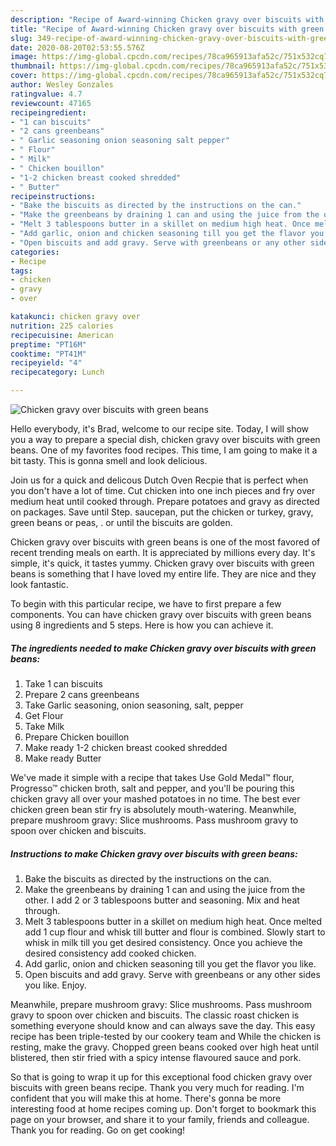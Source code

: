 ```yaml
---
description: "Recipe of Award-winning Chicken gravy over biscuits with green beans"
title: "Recipe of Award-winning Chicken gravy over biscuits with green beans"
slug: 349-recipe-of-award-winning-chicken-gravy-over-biscuits-with-green-beans
date: 2020-08-20T02:53:55.576Z
image: https://img-global.cpcdn.com/recipes/78ca965913afa52c/751x532cq70/chicken-gravy-over-biscuits-with-green-beans-recipe-main-photo.jpg
thumbnail: https://img-global.cpcdn.com/recipes/78ca965913afa52c/751x532cq70/chicken-gravy-over-biscuits-with-green-beans-recipe-main-photo.jpg
cover: https://img-global.cpcdn.com/recipes/78ca965913afa52c/751x532cq70/chicken-gravy-over-biscuits-with-green-beans-recipe-main-photo.jpg
author: Wesley Gonzales
ratingvalue: 4.7
reviewcount: 47165
recipeingredient:
- "1 can biscuits"
- "2 cans greenbeans"
- " Garlic seasoning onion seasoning salt pepper"
- " Flour"
- " Milk"
- " Chicken bouillon"
- "1-2 chicken breast cooked shredded"
- " Butter"
recipeinstructions:
- "Bake the biscuits as directed by the instructions on the can."
- "Make the greenbeans by draining 1 can and using the juice from the other. I add 2 or 3 tablespoons butter and seasoning. Mix and heat through."
- "Melt 3 tablespoons butter in a skillet on medium high heat. Once melted add 1 cup flour and whisk till butter and flour is combined. Slowly start to whisk in milk till you get desired consistency. Once you achieve the desired consistency add cooked chicken."
- "Add garlic, onion and chicken seasoning till you get the flavor you like."
- "Open biscuits and add gravy. Serve with greenbeans or any other sides you like. Enjoy."
categories:
- Recipe
tags:
- chicken
- gravy
- over

katakunci: chicken gravy over 
nutrition: 225 calories
recipecuisine: American
preptime: "PT16M"
cooktime: "PT41M"
recipeyield: "4"
recipecategory: Lunch

---
```



![Chicken gravy over biscuits with green beans](https://img-global.cpcdn.com/recipes/78ca965913afa52c/751x532cq70/chicken-gravy-over-biscuits-with-green-beans-recipe-main-photo.jpg)

Hello everybody, it's Brad, welcome to our recipe site. Today, I will show you a way to prepare a special dish, chicken gravy over biscuits with green beans. One of my favorites food recipes. This time, I am going to make it a bit tasty. This is gonna smell and look delicious.

Join us for a quick and delicous Dutch Oven Recpie that is perfect when you don&#39;t have a lot of time. Cut chicken into one inch pieces and fry over medium heat until cooked through. Prepare potatoes and gravy as directed on packages. Save until Step. saucepan, put the chicken or turkey, gravy, green beans or peas, . or until the biscuits are golden.

Chicken gravy over biscuits with green beans is one of the most favored of recent trending meals on earth. It is appreciated by millions every day. It's simple, it's quick, it tastes yummy. Chicken gravy over biscuits with green beans is something that I have loved my entire life. They are nice and they look fantastic.


To begin with this particular recipe, we have to first prepare a few components. You can have chicken gravy over biscuits with green beans using 8 ingredients and 5 steps. Here is how you can achieve it.

<!--inarticleads1-->

##### The ingredients needed to make Chicken gravy over biscuits with green beans:

1. Take 1 can biscuits
1. Prepare 2 cans greenbeans
1. Take  Garlic seasoning, onion seasoning, salt, pepper
1. Get  Flour
1. Take  Milk
1. Prepare  Chicken bouillon
1. Make ready 1-2 chicken breast cooked shredded
1. Make ready  Butter


We&#39;ve made it simple with a recipe that takes Use Gold Medal™ flour, Progresso™ chicken broth, salt and pepper, and you&#39;ll be pouring this chicken gravy all over your mashed potatoes in no time. The best ever chicken green bean stir fry is absolutely mouth-watering. Meanwhile, prepare mushroom gravy: Slice mushrooms. Pass mushroom gravy to spoon over chicken and biscuits. 

<!--inarticleads2-->

##### Instructions to make Chicken gravy over biscuits with green beans:

1. Bake the biscuits as directed by the instructions on the can.
1. Make the greenbeans by draining 1 can and using the juice from the other. I add 2 or 3 tablespoons butter and seasoning. Mix and heat through.
1. Melt 3 tablespoons butter in a skillet on medium high heat. Once melted add 1 cup flour and whisk till butter and flour is combined. Slowly start to whisk in milk till you get desired consistency. Once you achieve the desired consistency add cooked chicken.
1. Add garlic, onion and chicken seasoning till you get the flavor you like.
1. Open biscuits and add gravy. Serve with greenbeans or any other sides you like. Enjoy.


Meanwhile, prepare mushroom gravy: Slice mushrooms. Pass mushroom gravy to spoon over chicken and biscuits. The classic roast chicken is something everyone should know and can always save the day. This easy recipe has been triple-tested by our cookery team and While the chicken is resting, make the gravy. Chopped green beans cooked over high heat until blistered, then stir fried with a spicy intense flavoured sauce and pork. 

So that is going to wrap it up for this exceptional food chicken gravy over biscuits with green beans recipe. Thank you very much for reading. I'm confident that you will make this at home. There's gonna be more interesting food at home recipes coming up. Don't forget to bookmark this page on your browser, and share it to your family, friends and colleague. Thank you for reading. Go on get cooking!
